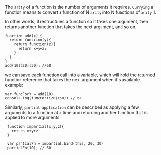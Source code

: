 The `arity` of a function is the number of arguments it requires. `Currying` a function means to convert a function of N `arity` into N functions of `arity` 1.

In other words, it restructures a function so it takes one argument, then returns another function that takes the next argument, and so on.
```
function add(x) {
  return function(y){
    return function(z){
      return x+y+z;
    }
  }
}
add(10)(20)(30); //60
```
we can save each function call into a variable, which will hold the returned function reference that takes the next argument when it's available. example:
```
var funcForY = add(10)
console.log(funcForY(20)(30)) // 60
```
Similarly, `partial application` can be described as applying a few arguments to a function at a time and returning another function that is applied to more arguments.
```
 function impartial(x,y,z){
   return x+y+z
 }

 var partialFn = impartial.bind(this, 20, 30)
 partialFn(10); // 60
 ```